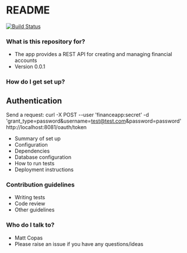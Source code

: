 # README #

[![Build Status](https://travis-ci.org/mattcopas/financeapp-data-service.svg?branch=add-oauth2-security)](https://travis-ci.org/mattcopas/financeapp-data-service)

### What is this repository for? ###

* The app provides a REST API for creating and managing financial accounts
* Version 0.0.1

### How do I get set up? ###

## Authentication ##
Send a request:
curl -X POST
    --user 'financeapp:secret'
    -d 'grant_type=password&username=test@test.com&password=password'
    http://localhost:8081/oauth/token

* Summary of set up
* Configuration
* Dependencies
* Database configuration
* How to run tests
* Deployment instructions

### Contribution guidelines ###

* Writing tests
* Code review
* Other guidelines

### Who do I talk to? ###

* Matt Copas
* Please raise an issue if you have any questions/ideas
